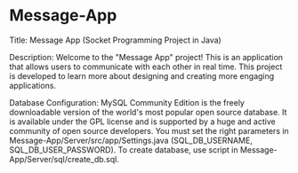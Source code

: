 # Message-App

Title:
Message App (Socket Programming Project in Java)

Description:
Welcome to the "Message App" project! This is an application that allows users 
to communicate with each other in real time. This project is developed to learn 
more about designing and creating more engaging applications.

Database Configuration:
MySQL Community Edition is the freely downloadable version of the world's most 
popular open source database. It is available under the GPL license and is 
supported by a huge and active community of open source developers. You must 
set the right parameters in Message-App/Server/src/app/Settings.java 
(SQL_DB_USERNAME, SQL_DB_USER_PASSWORD). To create database, use script
in Message-App/Server/sql/create_db.sql.
